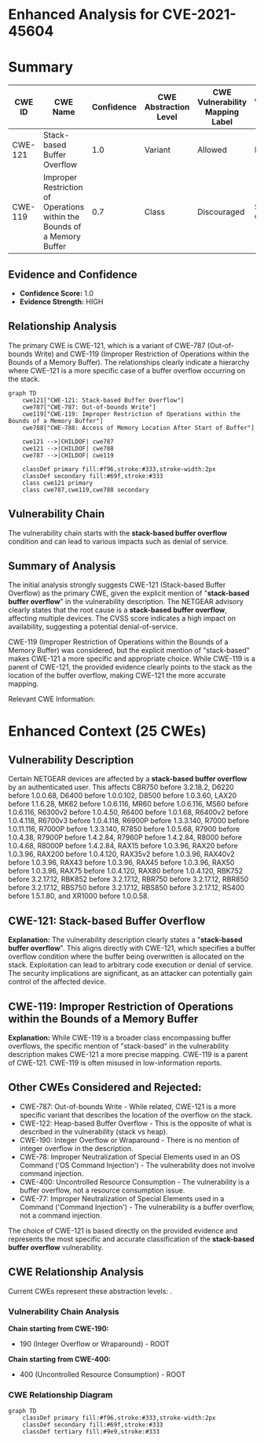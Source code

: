 # Enhanced Analysis for CVE-2021-45604

# Summary
| CWE ID | CWE Name | Confidence | CWE Abstraction Level | CWE Vulnerability Mapping Label | CWE-Vulnerability Mapping Notes |
|---|---|---|---|---|---|
| CWE-121 | Stack-based Buffer Overflow | 1.0 | Variant | Allowed | Primary CWE |
| CWE-119 | Improper Restriction of Operations within the Bounds of a Memory Buffer | 0.7 | Class | Discouraged | Secondary Candidate |

## Evidence and Confidence

*   **Confidence Score:** 1.0
*   **Evidence Strength:** HIGH

## Relationship Analysis
The primary CWE is CWE-121, which is a variant of CWE-787 (Out-of-bounds Write) and CWE-119 (Improper Restriction of Operations within the Bounds of a Memory Buffer). The relationships clearly indicate a hierarchy where CWE-121 is a more specific case of a buffer overflow occurring on the stack.

```mermaid
graph TD
    cwe121["CWE-121: Stack-based Buffer Overflow"]
    cwe787["CWE-787: Out-of-bounds Write"]
    cwe119["CWE-119: Improper Restriction of Operations within the Bounds of a Memory Buffer"]
    cwe788["CWE-788: Access of Memory Location After Start of Buffer"]
    
    cwe121 -->|CHILDOF| cwe787
    cwe121 -->|CHILDOF| cwe788
    cwe787 -->|CHILDOF| cwe119
    
    classDef primary fill:#f96,stroke:#333,stroke-width:2px
    classDef secondary fill:#69f,stroke:#333
    class cwe121 primary
    class cwe787,cwe119,cwe788 secondary
```

## Vulnerability Chain
The vulnerability chain starts with the **stack-based buffer overflow** condition and can lead to various impacts such as denial of service.

## Summary of Analysis
The initial analysis strongly suggests CWE-121 (Stack-based Buffer Overflow) as the primary CWE, given the explicit mention of "**stack-based buffer overflow**" in the vulnerability description. The NETGEAR advisory clearly states that the root cause is a **stack-based buffer overflow**, affecting multiple devices. The CVSS score indicates a high impact on availability, suggesting a potential denial-of-service.

CWE-119 (Improper Restriction of Operations within the Bounds of a Memory Buffer) was considered, but the explicit mention of "stack-based" makes CWE-121 a more specific and appropriate choice. While CWE-119 is a parent of CWE-121, the provided evidence clearly points to the stack as the location of the buffer overflow, making CWE-121 the more accurate mapping.

Relevant CWE Information:

# Enhanced Context (25 CWEs)

## Vulnerability Description
Certain NETGEAR devices are affected by a **stack-based buffer overflow** by an authenticated user. This affects CBR750 before 3.2.18.2, D6220 before 1.0.0.68, D6400 before 1.0.0.102, D8500 before 1.0.3.60, LAX20 before 1.1.6.28, MK62 before 1.0.6.116, MR60 before 1.0.6.116, MS60 before 1.0.6.116, R6300v2 before 1.0.4.50, R6400 before 1.0.1.68, R6400v2 before 1.0.4.118, R6700v3 before 1.0.4.118, R6900P before 1.3.3.140, R7000 before 1.0.11.116, R7000P before 1.3.3.140, R7850 before 1.0.5.68, R7900 before 1.0.4.38, R7900P before 1.4.2.84, R7960P before 1.4.2.84, R8000 before 1.0.4.68, R8000P before 1.4.2.84, RAX15 before 1.0.3.96, RAX20 before 1.0.3.96, RAX200 before 1.0.4.120, RAX35v2 before 1.0.3.96, RAX40v2 before 1.0.3.96, RAX43 before 1.0.3.96, RAX45 before 1.0.3.96, RAX50 before 1.0.3.96, RAX75 before 1.0.4.120, RAX80 before 1.0.4.120, RBK752 before 3.2.17.12, RBK852 before 3.2.17.12, RBR750 before 3.2.17.12, RBR850 before 3.2.17.12, RBS750 before 3.2.17.12, RBS850 before 3.2.17.12, RS400 before 1.5.1.80, and XR1000 before 1.0.0.58.

## CWE-121: Stack-based Buffer Overflow
**Explanation:** The vulnerability description clearly states a "**stack-based buffer overflow**". This aligns directly with CWE-121, which specifies a buffer overflow condition where the buffer being overwritten is allocated on the stack. Exploitation can lead to arbitrary code execution or denial of service. The security implications are significant, as an attacker can potentially gain control of the affected device.

## CWE-119: Improper Restriction of Operations within the Bounds of a Memory Buffer
**Explanation:** While CWE-119 is a broader class encompassing buffer overflows, the specific mention of "stack-based" in the vulnerability description makes CWE-121 a more precise mapping. CWE-119 is a parent of CWE-121. CWE-119 is often misused in low-information reports.

## Other CWEs Considered and Rejected:

*   CWE-787: Out-of-bounds Write - While related, CWE-121 is a more specific variant that describes the location of the overflow on the stack.
*   CWE-122: Heap-based Buffer Overflow - This is the opposite of what is described in the vulnerability (stack vs heap).
*   CWE-190: Integer Overflow or Wraparound - There is no mention of integer overflow in the description.
*   CWE-78: Improper Neutralization of Special Elements used in an OS Command ('OS Command Injection') - The vulnerability does not involve command injection.
*   CWE-400: Uncontrolled Resource Consumption - The vulnerability is a buffer overflow, not a resource consumption issue.
*   CWE-77: Improper Neutralization of Special Elements used in a Command ('Command Injection') - The vulnerability is a buffer overflow, not a command injection.

The choice of CWE-121 is based directly on the provided evidence and represents the most specific and accurate classification of the **stack-based buffer overflow** vulnerability.


## CWE Relationship Analysis

Current CWEs represent these abstraction levels: .


### Vulnerability Chain Analysis

**Chain starting from CWE-190:**
- 190 (Integer Overflow or Wraparound) - ROOT


**Chain starting from CWE-400:**
- 400 (Uncontrolled Resource Consumption) - ROOT



### CWE Relationship Diagram

```mermaid
graph TD
    classDef primary fill:#f96,stroke:#333,stroke-width:2px
    classDef secondary fill:#69f,stroke:#333
    classDef tertiary fill:#9e9,stroke:#333
```